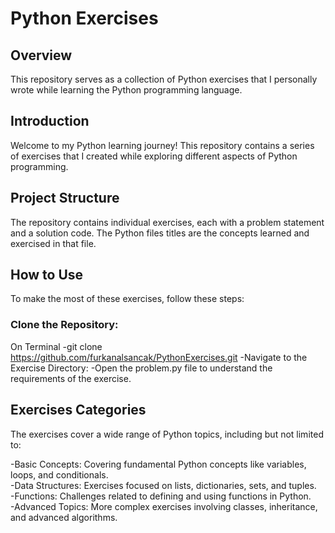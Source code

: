 # Python Exercises

## Overview
This repository serves as a collection of Python exercises that I personally wrote while learning the Python programming language. 


## Introduction
Welcome to my Python learning journey! This repository contains a series of exercises that I created while exploring different aspects of Python programming. 

## Project Structure
The repository contains individual exercises, each with a problem statement and a solution code. The Python files titles are the concepts learned and exercised in that file.

## How to Use
To make the most of these exercises, follow these steps:

### Clone the Repository:
On Terminal
-git clone https://github.com/furkanalsancak/PythonExercises.git
-Navigate to the Exercise Directory:
-Open the problem.py file to understand the requirements of the exercise.

## Exercises Categories
The exercises cover a wide range of Python topics, including but not limited to:

<p>
-Basic Concepts: Covering fundamental Python concepts like variables, loops, and conditionals.<br>
-Data Structures: Exercises focused on lists, dictionaries, sets, and tuples.<br>
-Functions: Challenges related to defining and using functions in Python.<br>
-Advanced Topics: More complex exercises involving classes, inheritance, and advanced algorithms.<br>
</p>


